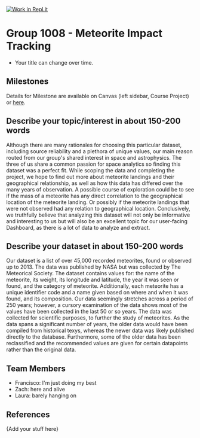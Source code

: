 [![Work in Repl.it](https://classroom.github.com/assets/work-in-replit-14baed9a392b3a25080506f3b7b6d57f295ec2978f6f33ec97e36a161684cbe9.svg)](https://classroom.github.com/online_ide?assignment_repo_id=359300&assignment_repo_type=GroupAssignmentRepo)
# Group 1008 - Meteorite Impact Tracking

- Your title can change over time.

## Milestones

Details for Milestone are available on Canvas (left sidebar, Course Project) or [here](https://firas.moosvi.com/courses/data301/project/milestone01.html).

## Describe your topic/interest in about 150-200 words

Although there are many rationales for choosing this particular dataset, including source reliability and a plethora of unique values, our main reason routed from our group's shared interest in space and astrophysics. The three of us share a common passion for space analytics so finding this dataset was a perfect fit. While scoping the data and completing the project, we hope to find out more about meteorite landings and their geographical relationship, as well as how this data has differed over the many years of observation. A possible course of exploration could be to see if the mass of a meteorite has any direct correlation to the geographical location of the meteorite landing. Or possibly if the meteorite landings that were not observed had any relation to geographical location. Conclusively, we truthfully believe that analyzing this dataset will not only be informative and interesting to us but will also be an excellent topic for our user-facing Dashboard, as there is a lot of data to analyze and extract.

## Describe your dataset in about 150-200 words

Our dataset is a list of over 45,000 recorded meteorites, found or observed up to 2013. The data was published by NASA but was collected by The Meteorical Society. The dataset contains values for: the name of the meteorite, its weight, its longitude and latitude, the year it was seen or found, and the category of meteorite. Additionally, each meteorite has a unique identifier code and a name given based on where and when it was found, and its composition. Our data seemingly stretches across a period of 250 years; however, a cursory examination of the data shows most of the values have been collected in the last 50 or so years. The data was collected for scientific purposes, to further the study of meteorites. As the data spans a significant number of years, the older data would have been compiled from historical texys, whereas the newer data was likely published directly to the database. Furthermore, some of the older data has been reclassified and the recommended values are given for certain datapoints rather than the original data.

## Team Members

- Francisco: I'm just doing my best
- Zach: here and alive
- Laura: barely hanging on

## References

{Add your stuff here}

